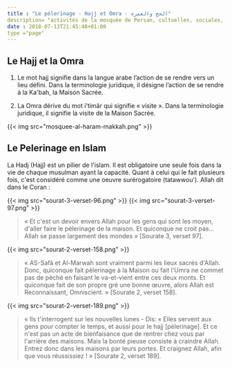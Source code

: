 ```yaml
---
title : "Le pélerinage - Hajj et Omra - الحج والعمرة"
description= "activités de la mosquée de Persan, cultuelles, sociales, citoyennes et éducatifs"
date : 2018-07-13T21:45:48+01:00
type ="page"
---
```


## Le Hajj et la Omra

1. Le mot hajj signifie dans la langue arabe l’action de se rendre vers un lieu
défini. Dans la terminologie juridique, il désigne l’action de se rendre à la
Ka'bah, la Maison Sacrée.

2. La Omra dérive du mot i'timâr qui signifie « visite ». Dans la terminologie
juridique, il signifie la visite de la Maison Sacrée.

{{< img src="mosquee-al-haram-makkah.png" >}}

## Le Pelerinage en Islam

La Hadj (Hajj) est un pilier de l'islam. Il est obligatoire une seule fois dans
la vie de chaque musulman ayant la capacité. Quant à celui qui le fait plusieurs
fois, c'est considéré comme une oeuvre surérogatoire (tatawwou'). Allah dit dans
le Coran :

{{< img src="sourat-3-verset-96.png" >}}
{{< img src="sourat-3-verset-97.png" >}}

>« Et c'est un devoir envers Allah pour les gens qui sont les moyen, d'aller
>faire le pèlerinage de la maison. Et quiconque ne croit pas… Allah se passe
>largement des mondes » [Sourate 3, verset 97].


{{< img src="sourat-2-verset-158.png" >}}

>« AS-Safâ et Al-Marwah sont vraiment parmi les lieux sacrés d'Allah. Donc,
>quiconque fait pèlerinage à la Maison ou fait l'Umra ne commet pas de péché en
>faisant le va-et-vient entre ces deux monts. Et quiconque fait de son propre gré
>une bonne œuvre, alors Allah est Reconnaissant, Omniscient. » [Sourate 2, verset
>158].

{{< img src="sourat-2-verset-189.png" >}}

>« Ils t'interrogent sur les nouvelles lunes - Dis: « Elles servent aux gens pour
>compter le temps, et aussi pour le hajj [pèlerinage]. Et ce n'est pas un acte de
>bienfaisance que de rentrer chez vous par l'arrière des maisons. Mais la bonté
>pieuse consiste à craindre Allah. Entrez donc dans les maisons par leurs portes.
>Et craignez Allah, afin que vous réussissiez ! » [Sourate 2, verset 189].

